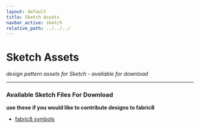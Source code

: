 ```yaml
---
layout: default
title: Sketch Assets
navbar_active: sketch
relative_path: ../../../
---
```


# Sketch Assets
*design pattern assets for Sketch - available for download*

----

### Available Sketch Files For Download
**use these if you would like to contribute designs to fabric8**

<ul>
  <li>
    <a href="{{ page.relative_path }}src/docs/designs/assets/Fabric8_Symbols.sketch">fabric8 symbols <i class="fa fa-download" aria-hidden="true"></i></a>
  </li>
</ul>
